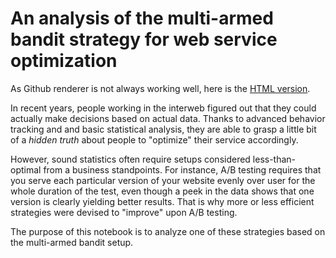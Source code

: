 # An analysis of the multi-armed bandit strategy for web service optimization

As Github renderer is not always working well, here is the [HTML version](http://htmlpreview.github.io/?https://github.com/gdonval/AB_testing_MultiArmedBandit/blob/master/html/AB_testing_MultiArmedBandit.html).

In recent years, people working in the interweb figured out that they could actually make decisions based on actual data.
Thanks to advanced behavior tracking and and basic statistical analysis,
they are able to grasp a little bit of a *hidden truth* about people to "optimize" their service accordingly.

However, sound statistics often require setups considered less-than-optimal from a business standpoints. 
For instance, A/B testing requires that you serve each particular version of your website evenly over user
for the whole duration of the test, even though a peek in the data shows that one version is clearly yielding
better results.
That is why more or less efficient strategies were devised to "improve" upon A/B testing.

The purpose of this notebook is to analyze one of these strategies based on the multi-armed bandit setup.
